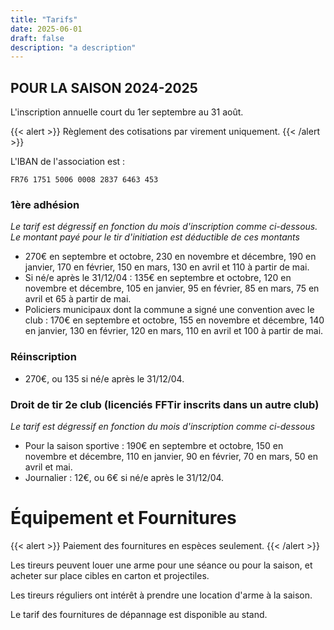 ```yaml
---
title: "Tarifs"
date: 2025-06-01
draft: false
description: "a description"
---
```


## POUR LA SAISON 2024-2025

L'inscription annuelle court du 1er septembre au 31 août.

{{< alert >}}
Règlement des cotisations par virement uniquement.
{{< /alert >}}

L'IBAN de l'association est : 
```
FR76 1751 5006 0008 2837 6463 453
```

### 1ère adhésion

*Le tarif est dégressif en fonction du mois d'inscription comme ci-dessous. Le montant payé pour le tir d'initiation est déductible de ces montants*
- 270€ en septembre et octobre, 230 en novembre et décembre, 190 en janvier, 170 en février, 150 en mars, 130 en avril et 110 à partir de mai.
- Si né/e après le 31/12/04 : 135€ en septembre et octobre, 120 en novembre et décembre, 105 en janvier, 95 en février, 85 en mars, 75 en avril et 65 à partir de mai.
- Policiers municipaux dont la commune a signé une convention avec le club : 170€ en septembre et octobre, 155 en novembre et décembre, 140 en janvier, 130 en février, 120 en mars, 110 en avril et 100 à partir de mai.

### Réinscription

- 270€, ou 135 si né/e après le 31/12/04.

### Droit de tir 2e club (licenciés FFTir inscrits dans un autre club)
_Le tarif est dégressif en fonction du mois d'inscription comme ci-dessous_
- Pour la saison sportive : 190€ en septembre et octobre, 150 en novembre et décembre, 110 en janvier, 90 en février, 70 en mars, 50 en avril et mai.
- Journalier : 12€, ou 6€ si né/e après le 31/12/04.


# Équipement et Fournitures
{{< alert >}}
Paiement des fournitures en espèces seulement.
{{< /alert >}}

Les tireurs peuvent louer une arme pour une séance ou pour la saison, et acheter sur place cibles en carton et projectiles. 

Les tireurs réguliers ont intérêt à prendre une location d'arme à la saison.

Le tarif des fournitures de dépannage est disponible au stand.